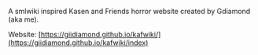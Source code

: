A smlwiki inspired Kasen and Friends horror website created by Gdiamond (aka me).

Website: [https://giidiamond.github.io/kafwiki/](https://giidiamond.github.io/kafwiki/index)
